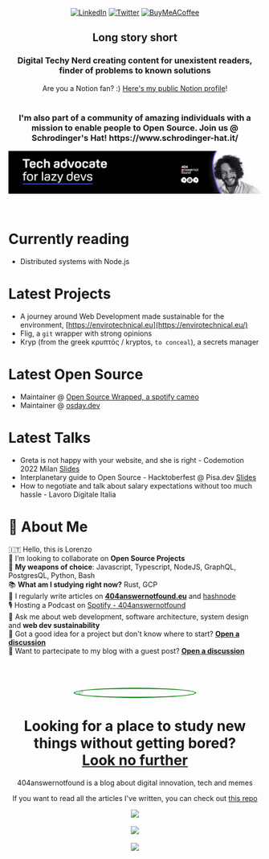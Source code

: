 <div align="center">

[![LinkedIn](https://img.shields.io/badge/LinkedIn-%230077B5.svg?logo=linkedin&logoColor=white)](https://linkedin.com/in/lorenzopieri) [![Twitter](https://img.shields.io/badge/Twitter-%231DA1F2.svg?logo=Twitter&logoColor=white)](https://twitter.com/404answnotfound) [![BuyMeACoffee](https://img.shields.io/badge/-buy_me_a%C2%A0coffee-gray?logo=buy-me-a-coffee)](https://www.buymeacoffee.com/404answnotfound)

<h2>Long story short</h2>
<h3>Digital Techy Nerd creating content for unexistent readers, finder of problems to known solutions</h3>
    Are you a Notion fan? :) <a href="https://404answernotfound.notion.site">Here's my public Notion profile</a>!
    <br/><br/>
    <h3>I'm also part of a community of amazing individuals with a mission to enable people to Open Source. Join us @ Schrodinger's Hat! https://www.schrodinger-hat.it/</h3>
</div>


<div align="center">
<a href="https://404answernotfound.eu">
    <img align="center" src="github.png">

</a>
  <br/><br/><br/>
  </div>


# Currently reading<br/>
- Distributed systems with Node.js
# Latest Projects<br/>
- A journey around Web Development made sustainable for the environment, [https://envirotechnical.eu](https://envirotechnical.eu/)
- Flig, a `git` wrapper with strong opinions
- Kryp (from the greek κρυπτός / kryptos, `to conceal`), a secrets manager
# Latest Open Source<br/>
- Maintainer @ [Open Source Wrapped, a spotify cameo](https://github.com/Schrodinger-Hat/open-source-wrapped)
- Maintainer @ [osday.dev](https://github.com/Schrodinger-Hat/osday-2023)
# Latest Talks<br/>
- Greta is not happy with your website, and she is right - Codemotion 2022 Milan [Slides](https://envirotechnical.eu/)
- Interplanetary guide to Open Source - Hacktoberfest @ Pisa.dev [Slides](https://404answernotfound.github.io/talks/interplanetary-guide-to-opensource-hacktoberfest-2022/slides/)
- How to negotiate and talk about salary expectations without too much hassle - Lavoro Digitale Italia 

# 🐯 About Me

🇮🇹 Hello, this is Lorenzo<br/>
🤖 I’m looking to collaborate on **Open Source Projects**<br/>
👾 **My weapons of choice**: Javascript, Typescript, NodeJS, GraphQL, PostgresQL, Python, Bash<br/>
📚 **What am I studying right now?** Rust, GCP<br/>
📝 I regularly write articles on **[404answernotfound.eu](https://404answernotfound.eu)** and [hashnode](https://404answnotfound.hashnode.dev)<br/>
🎙️ Hosting a Podcast on [Spotify - 404answernotfound](https://open.spotify.com/show/0d3hBsVITjcFRxPRqvNtCQ?si=5da24042e397411a)<br/>
💬 Ask me about web development, software architecture, system design and **web dev sustainability**<br/>
🤗 Got a good idea for a project but don't know where to start? **[Open a discussion](https://github.com/404answernotfound/community/discussions)**<br/>
💪 Want to partecipate to my blog with a guest post? **[Open a discussion](https://github.com/404answernotfound/community/discussions)**<br/>

<div align="center">
  <br/><br/><br/>
<a href="https://404answernotfound.eu/about">
    <img width="240" align="center" style="display: inline-block; border: 2px solid green; border-radius: 50%" src="https://404answernotfound.eu/_next/image?url=%2Fstatic%2Fimages%2F404answernotfounddarktheme.png&w=128&q=75">
</a>  

# Looking for a place to study new things without getting bored?<br/>[Look no further](https://404answernotfound.eu)  

404answernotfound is a blog about digital innovation, tech and memes  

If you want to read all the articles I've written, you can check out [this repo](https://github.com/404answernotfound/404answernotfound-articles-github-list)



![](https://github-readme-stats.vercel.app/api?username=404answernotfound&theme=midnight-purple&hide_border=true&include_all_commits=false&count_private=false)


  ![](https://github-readme-streak-stats.herokuapp.com/?user=404answernotfound&theme=midnight-purple&hide_border=true)  
  
  ![](https://github-readme-stats.vercel.app/api/top-langs/?username=404answernotfound&theme=midnight-purple&hide_border=true&include_all_commits=false&count_private=false&layout=compact)  
  
  
</div>

